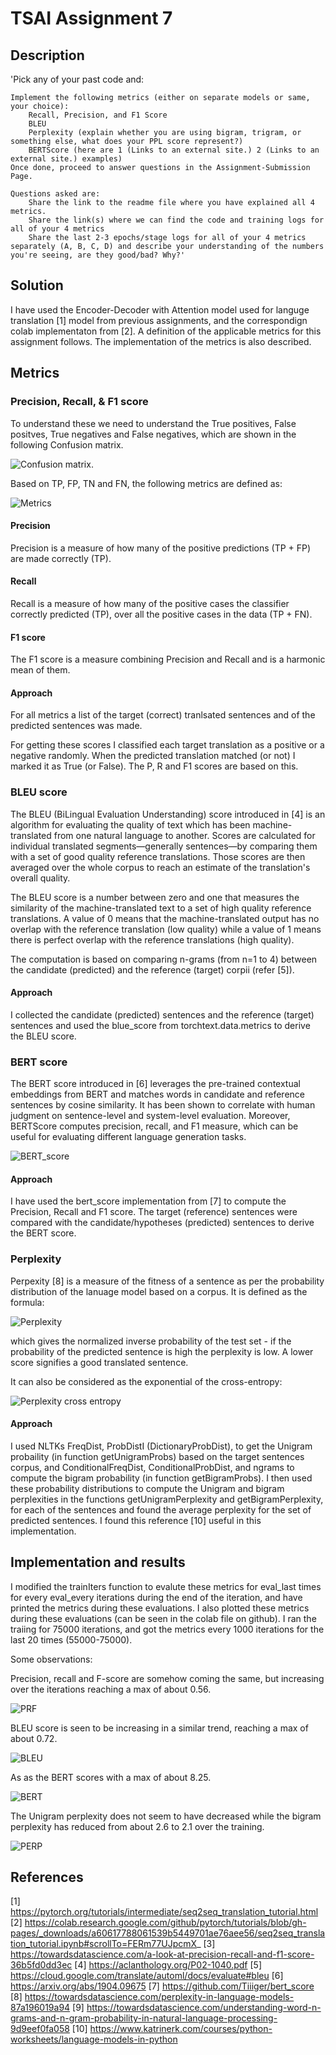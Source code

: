 # TSAI Assignment 7
## Description

'Pick any of your past code and:

    Implement the following metrics (either on separate models or same, your choice):
        Recall, Precision, and F1 Score
        BLEU 
        Perplexity (explain whether you are using bigram, trigram, or something else, what does your PPL score represent?)
        BERTScore (here are 1 (Links to an external site.) 2 (Links to an external site.) examples)
    Once done, proceed to answer questions in the Assignment-Submission Page. 

    Questions asked are:
        Share the link to the readme file where you have explained all 4 metrics. 
        Share the link(s) where we can find the code and training logs for all of your 4 metrics
        Share the last 2-3 epochs/stage logs for all of your 4 metrics separately (A, B, C, D) and describe your understanding of the numbers you're seeing, are they good/bad? Why?'
        
## Solution
I have used the Encoder-Decoder with Attention model used for languge translation [1] model from previous assignments, and the correspondign colab implementaton from [2]. A definition of the applicable metrics for this assignment follows. The implementation of the metrics is also described.

## Metrics
### Precision, Recall, & F1 score
To understand these we need to understand the True positives, False positves, True negatives and False negatives, which are shown in the following Confusion matrix.

![Confusion matrix](./resources/conf-matrix.png).

Based on TP, FP, TN and FN, the following metrics are defined as:

![Metrics](https://static.packt-cdn.com/products/9781785282287/graphics/B04223_10_02.jpg)

#### Precision

Precision is a measure of how many of the positive predictions (TP + FP) are made correctly (TP).

#### Recall

Recall is a measure of how many of the positive cases the classifier correctly predicted (TP), over all the positive cases in the data (TP + FN).

#### F1 score

The F1 score is a measure combining Precision and Recall and is a harmonic mean of them.

#### Approach

For all metrics a list of the target (correct) tranlsated sentences and of the predicted sentences was made.

For getting these scores I classified each target translation as a positive or a negative randomly. When the predicted translation matched (or not) I marked it as True (or False). The P, R and F1 scores are based on this.

### BLEU score

The BLEU (BiLingual Evaluation Understanding) score introduced in [4] is an algorithm for evaluating the quality of text which has been machine-translated from one natural language to another. Scores are calculated for individual translated segments—generally sentences—by comparing them with a set of good quality reference translations. Those scores are then averaged over the whole corpus to reach an estimate of the translation's overall quality.

The BLEU score is a number between zero and one that measures the similarity of the machine-translated text to a set of high quality reference translations. A value of 0 means that the machine-translated output has no overlap with the reference translation (low quality) while a value of 1 means there is perfect overlap with the reference translations (high quality).

The computation is based on comparing n-grams (from n=1 to 4) between the candidate (predicted) and the reference (target) corpii (refer [5]). 

#### Approach

I collected the candidate (predicted) sentences and the reference (target) sentences and used the blue_score from torchtext.data.metrics to derive the BLEU score.

### BERT score

The BERT score introduced in [6] leverages the pre-trained contextual embeddings from BERT and matches words in candidate and reference sentences by cosine similarity. It has been shown to correlate with human judgment on sentence-level and system-level evaluation. Moreover, BERTScore computes precision, recall, and F1 measure, which can be useful for evaluating different language generation tasks.

![BERT_score](https://github.com/Tiiiger/bert_score/raw/master/bert_score.png)

#### Approach

I have used the bert_score implementation from [7] to compute the Precision, Recall and F1 score. The target (reference) sentences were compared with the candidate/hypotheses (predicted) sentences to derive the BERT score.
 
### Perplexity

Perpexity [8] is a measure of the fitness of a sentence as per the probability distribution of the lanuage model based on a corpus. It is defined as the formula:

![Perplexity](https://miro.medium.com/max/700/1*DGceUxPPeIgE-V1m3SF-SA.png)

which gives the normalized inverse probability of the test set - if the probability of the predicted sentence is high the perplexity is low. A lower score signifies a good translated sentence.

It can also be considered as the exponential of the cross-entropy:

![Perplexity cross entropy](https://miro.medium.com/max/700/1*i9l_gtwNAup5luu_kdbahQ.png)

#### Approach

I used NLTKs FreqDist, ProbDistI (DictionaryProbDist), to get the Unigram probaility (in function getUnigramProbs) based on the target sentences corpus, and ConditionalFreqDist, ConditionalProbDist, and ngrams to compute the bigram probability (in function getBigramProbs). I then used these probability distributions to compute the Unigram and bigram perplexities in the functions getUnigramPerplexity and getBigramPerplexity, for each of the sentences and found the average perplexity for the set of predicted sentences. I found this reference [10] useful in this implementation.

## Implementation and results

I modified the trainIters function to evalute these metrics for eval_last times for every eval_every iterations during the end of the iteration, and have printed the metrics during these evaluations. I also plotted these metrics during these evaluations (can be seen in the colab file on github).
I ran the traiing for 75000 iterations, and got the metrics every 1000 iterations for the last 20 times (55000-75000).

Some observations:

Precision, recall and F-score are somehow coming the same, but increasing over the iterations reaching a max of about 0.56.

![PRF](./resources/PRFiter.png)

BLEU score is seen to be increasing in a similar trend, reaching a max of about 0.72.

![BLEU](./resources/BLEUiter.png)

As as the BERT scores with a max of about 8.25.

![BERT](./resources/BERTiter.png)

The Unigram perplexity does not seem to have decreased while the bigram perplexity has reduced from about 2.6 to 2.1 over the training.

![PERP](./resources/Perpiter.png)


## References
[1] https://pytorch.org/tutorials/intermediate/seq2seq_translation_tutorial.html
[2] https://colab.research.google.com/github/pytorch/tutorials/blob/gh-pages/_downloads/a60617788061539b5449701ae76aee56/seq2seq_translation_tutorial.ipynb#scrollTo=FERm77UJpcmX_
[3] https://towardsdatascience.com/a-look-at-precision-recall-and-f1-score-36b5fd0dd3ec
[4] https://aclanthology.org/P02-1040.pdf
[5] https://cloud.google.com/translate/automl/docs/evaluate#bleu
[6] https://arxiv.org/abs/1904.09675
[7] https://github.com/Tiiiger/bert_score 
[8] https://towardsdatascience.com/perplexity-in-language-models-87a196019a94
[9] https://towardsdatascience.com/understanding-word-n-grams-and-n-gram-probability-in-natural-language-processing-9d9eef0fa058
[10] https://www.katrinerk.com/courses/python-worksheets/language-models-in-python

